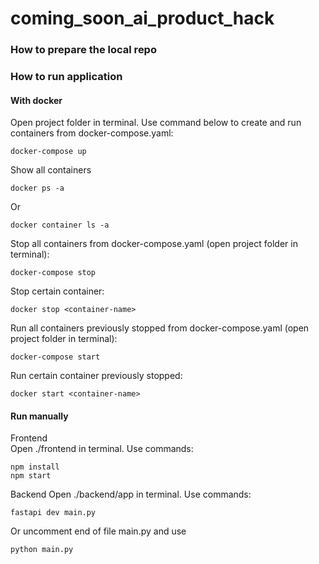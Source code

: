 # coming_soon_ai_product_hack

### How to prepare the local repo

### How to run application
#### With docker
Open project folder in terminal. Use command below to create and run containers from docker-compose.yaml:
```
docker-compose up
```
Show all containers
```
docker ps -a
```
Or
```
docker container ls -a
```
Stop all containers from docker-compose.yaml (open project folder in terminal):
```
docker-compose stop
```
Stop certain container:
```
docker stop <container-name>
```
Run all containers previously stopped from docker-compose.yaml (open project folder in terminal):
```
docker-compose start
```
Run certain container previously stopped:
```
docker start <container-name>
```
#### Run manually
Frontend  
Open ./frontend in terminal. Use commands:
```
npm install
npm start
```
Backend
Open ./backend/app in terminal. Use commands:
```
fastapi dev main.py
```
Or uncomment end of file main.py and use
```
python main.py
```
